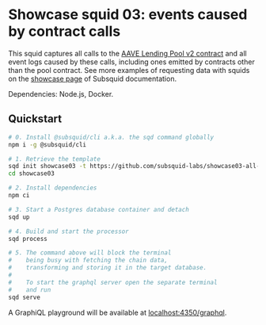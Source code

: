 # Showcase squid 03: events caused by contract calls

This squid captures all calls to the [AAVE Lending Pool v2 contract](https://etherscan.io/address/0x7d2768de32b0b80b7a3454c06bdac94a69ddc7a9) and all event logs caused by these calls, including ones emitted by contracts other than the pool contract. See more examples of requesting data with squids on the [showcase page](https://docs.subsquid.io/evm-indexing/configuration/showcase) of Subsquid documentation.

Dependencies: Node.js, Docker.

## Quickstart

```bash
# 0. Install @subsquid/cli a.k.a. the sqd command globally
npm i -g @subsquid/cli

# 1. Retrieve the template
sqd init showcase03 -t https://github.com/subsquid-labs/showcase03-all-events-caused-by-contract-calls/
cd showcase03

# 2. Install dependencies
npm ci

# 3. Start a Postgres database container and detach
sqd up

# 4. Build and start the processor
sqd process

# 5. The command above will block the terminal
#    being busy with fetching the chain data, 
#    transforming and storing it in the target database.
#
#    To start the graphql server open the separate terminal
#    and run
sqd serve
```
A GraphiQL playground will be available at [localhost:4350/graphql](http://localhost:4350/graphql).
